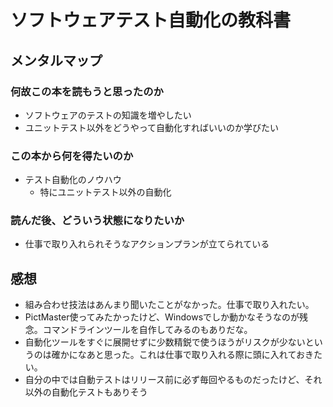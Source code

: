 # ソフトウェアテスト自動化の教科書

## メンタルマップ

### 何故この本を読もうと思ったのか

- ソフトウェアのテストの知識を増やしたい
- ユニットテスト以外をどうやって自動化すればいいのか学びたい

### この本から何を得たいのか

- テスト自動化のノウハウ
  - 特にユニットテスト以外の自動化

### 読んだ後、どういう状態になりたいか

- 仕事で取り入れられそうなアクションプランが立てられている

## 感想

- 組み合わせ技法はあんまり聞いたことがなかった。仕事で取り入れたい。
- PictMaster使ってみたかったけど、Windowsでしか動かなそうなのが残念。コマンドラインツールを自作してみるのもありだな。
- 自動化ツールをすぐに展開せずに少数精鋭で使うほうがリスクが少ないというのは確かになあと思った。これは仕事で取り入れる際に頭に入れておきたい。
- 自分の中では自動テストはリリース前に必ず毎回やるものだったけど、それ以外の自動化テストもありそう
